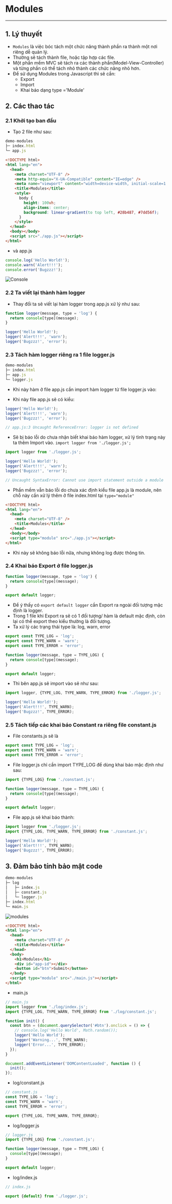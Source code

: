 # Modules

---

## 1. Lý thuyết

- `Modules` là việc bóc tách một chức năng thành phần ra thành một nơi riêng dễ quản lý.
- Thường sẽ tách thành file, hoặc tập hợp các file.
- Một phần mềm MVC sẽ tách ra các thành phần(Model-View-Controller) và từng phần có thể tách nhỏ thành các chức năng nhỏ hơn.
- Để sử dụng Modules trong Javascript thì sẽ cần:
  - Export
  - Import
  - Khai báo dạng type ='Module'

## 2. Các thao tác

### 2.1 Khởi tạo ban đầu

- Tạo 2 file như sau:

```js
demo-modules
├─ index.html
└─ app.js
```

```html
<!DOCTYPE html>
<html lang="en">
  <head>
    <meta charset="UTF-8" />
    <meta http-equiv="X-UA-Compatible" content="IE=edge" />
    <meta name="viewport" content="width=device-width, initial-scale=1.0" />
    <title>Modules</title>
    <style>
      body {
        height: 100vh;
        align-items: center;
        background: linear-gradient(to top left, #28b487, #7dd56f);
      }
    </style>
  </head>
  <body></body>
  <script src="./app.js"></script>
</html>
```

- và app.js

```js
console.log('Hello World!');
console.warn('Alert!!!');
console.error('Bugzzz!');
```

![Console](Javascript/Javascript-Object/detail/phan06-109/images/001.png 'Console')

### 2.2 Ta viết lại thành hàm logger

- Thay đổi ta sẽ viết lại hàm logger trong app.js xử lý như sau:

```js
function logger(message, type = 'log') {
  return console[type](message);
}

logger('Hello World!');
logger('Alert!!!', 'warn');
logger('Bugzzz!', 'error');
```

### 2.3 Tách hàm logger riêng ra 1 file logger.js

```js
demo-modules
├─ index.html
├─ app.js
└─ logger.js
```

- Khi này hàm ở file app.js cần import hàm logger từ file logger.js vào:

- Khi này file app.js sẽ có kiểu:

```js
logger('Hello World!');
logger('Alert!!!', 'warn');
logger('Bugzzz!', 'error');

// app.js:3 Uncaught ReferenceError: logger is not defined
```

- Sẽ bị báo lỗi do chưa nhận biết khai báo hàm logger, xử lý tình trạng này ta thêm Import vào. `import logger from './logger.js';`

```js
import logger from './logger.js';

logger('Hello World!');
logger('Alert!!!', 'warn');
logger('Bugzzz!', 'error');

// Uncaught SyntaxError: Cannot use import statement outside a module
```

- Phần mềm vẫn báo lỗi do chưa xác định kiểu file app.js là module, nên chỗ này cần xử lý thêm ở file index.html tại `type="module"`

```html
<!DOCTYPE html>
<html lang="en">
  <head>
    <meta charset="UTF-8" />
    <title>Modules</title>
  </head>
  <body></body>
  <script type="module" src="./app.js"></script>
</html>
```

- Khi này sẽ không báo lỗi nữa, nhưng không log được thông tin.

### 2.4 Khai báo Export ở file logger.js

```js
function logger(message, type = 'log') {
  return console[type](message);
}

export default logger;
```

- Để ý thấy có `export default logger` cần Export ra ngoài đối tượng mặc định là logger.
- Trong 1 file khi Export ra sẽ có 1 đối tượng/ hàm là default mặc định, còn lại có thể export theo kiểu thường là đối tượng.
- Ta xử lý các trạng thái type là: log, warn, error

```js
export const TYPE_LOG = 'log';
export const TYPE_WARN = 'warn';
export const TYPE_ERROR = 'error';

function logger(message, type = TYPE_LOG) {
  return console[type](message);
}

export default logger;
```

- Thì bên app.js sẽ import vào sẽ như sau:

```js
import logger, {TYPE_LOG, TYPE_WARN, TYPE_ERROR} from './logger.js';

logger('Hello World!');
logger('Alert!!!', TYPE_WARN);
logger('Bugzzz!', TYPE_ERROR);
```

### 2.5 Tách tiếp các khai báo Constant ra riêng file constant.js

- File constants.js sẽ là

```js
export const TYPE_LOG = 'log';
export const TYPE_WARN = 'warn';
export const TYPE_ERROR = 'error';
```

- File logger.js chỉ cần import TYPE_LOG để dùng khai báo mặc định như sau:

```js
import {TYPE_LOG} from './constant.js';

function logger(message, type = TYPE_LOG) {
  return console[type](message);
}

export default logger;
```

- File app.js sẽ khai báo thành:

```js
import logger from './logger.js';
import {TYPE_LOG, TYPE_WARN, TYPE_ERROR} from './constant.js';

logger('Hello World!');
logger('Alert!!!', TYPE_WARN);
logger('Bugzzz!', TYPE_ERROR);
```

## 3. Đảm bảo tính bảo mật code

```js
demo-modules
├─ log
│   ├─ index.js
│   ├─ constant.js
│   └─ logger.js
├─ index.html
└─ main.js
```

![modules](Javascript/Javascript-Object/detail/phan06-109/images/002.png 'modules')

```html
<!DOCTYPE html>
<html lang="en">
  <head>
    <meta charset="UTF-8" />
    <title>Modules</title>
  </head>
  <body>
    <h1>Modules</h1>
    <div id="app-id"></div>
    <button id="btn">Submit</button>
  </body>
  <script type="module" src="./main.js"></script>
</html>
```

- main.js

```js
// main.js
import logger from './log/index.js';
import {TYPE_LOG, TYPE_WARN, TYPE_ERROR} from './log/constant.js';

function init() {
  const btn = (document.querySelector('#btn').onclick = () => {
    // console.log('Hello World', Math.random());
    logger('Hello World');
    logger('Warning...', TYPE_WARN);
    logger('Error...', TYPE_ERROR);
  });
}

document.addEventListener('DOMContentLoaded', function () {
  init();
});
```
- log/constant.js

```js
// constant.js
const TYPE_LOG = 'log';
const TYPE_WARN = 'warn';
const TYPE_ERROR = 'error';

export {TYPE_LOG, TYPE_WARN, TYPE_ERROR};
```

- log/logger.js

```js
// logger.js
import {TYPE_LOG} from './constant.js';

function logger(message, type = TYPE_LOG) {
  console[type](message);
}

export default logger;
```

- log/index.js

```js
// index.js

export {default} from './logger.js';

```

